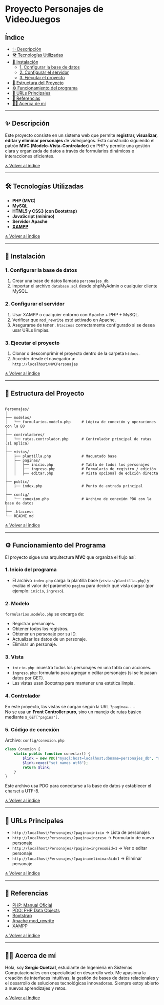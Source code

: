 # Proyecto Personajes de VideoJuegos

## Índice
<a id='contenido'></a>

- [✨ Descripción](#-descripción)
- [🛠️ Tecnologías Utilizadas](#-tecnologías-utilizadas)
- [📝 Instalación](#-instalación)
  - [1. Configurar la base de datos](#1-configurar-la-base-de-datos)
  - [2. Configurar el servidor](#2-configurar-el-servidor)
  - [3. Ejecutar el proyecto](#3-ejecutar-el-proyecto)
- [📂 Estructura del Proyecto](#-estructura-del-proyecto)
- [⚙️ Funcionamiento del programa](#️-funcionamiento-del-programa)
- [🔗 URLs Principales](#-urls-principales)
- [📖 Referencias](#-referencias)
- [👨‍💻 Acerca de mí](#-acerca-de-mí)

---

## ✨ Descripción

Este proyecto consiste en un sistema web que permite **registrar, visualizar, editar y eliminar personajes** de videojuegos. Está construido siguiendo el patrón **MVC (Modelo-Vista-Controlador)** en PHP y permite una gestión clara y organizada de datos a través de formularios dinámicos e interacciones eficientes.

<a href="#contenido">🔝 Volver al índice</a>

---

## 🛠 Tecnologías Utilizadas

- **PHP (MVC)**
- **MySQL**
- **HTML5 y CSS3 (con Bootstrap)**
- **JavaScript (mínimo)**
- **Servidor Apache**
- **[XAMPP](https://www.apachefriends.org/es/index.html)**

<a href="#contenido">🔝 Volver al índice</a>

---

## 📝 Instalación

### 1. Configurar la base de datos

1. Crear una base de datos llamada `personajes_db`.
2. Importar el archivo `database.sql` desde phpMyAdmin o cualquier cliente MySQL.

### 2. Configurar el servidor

1. Usar XAMPP o cualquier entorno con Apache + PHP + MySQL.
2. Verificar que `mod_rewrite` esté activado en Apache.
3. Asegurarse de tener `.htaccess` correctamente configurado si se desea usar URLs limpias.

### 3. Ejecutar el proyecto

1. Clonar o descomprimir el proyecto dentro de la carpeta `htdocs`.
2. Acceder desde el navegador a:  
   `http://localhost/MVCPersonajes`  

<a href="#contenido">🔝 Volver al índice</a>

---

## 📂 Estructura del Proyecto

```

Personajes/
│
├── modelos/
│   └── formularios.modelo.php     # Lógica de conexión y operaciones con la BD
│
├── controladores/
│   └── rutas.controlador.php      # Controlador principal de rutas (si aplica)
│
├── vistas/
│   ├── plantilla.php              # Maquetado base
│   ├── paginas/
│   │   ├── inicio.php             # Tabla de todos los personajes
│   │   ├── ingreso.php            # Formulario de registro / edición
│   │   ├── editar.php             # Vista opcional de edición directa
│
├── public/
│   ├── index.php                  # Punto de entrada principal
│
├── config/
│   └── conexion.php               # Archivo de conexión PDO con la base de datos
│
├── .htaccess
└── README.md

````

<a href="#contenido">🔝 Volver al índice</a>

---

## ⚙️ Funcionamiento del Programa

El proyecto sigue una arquitectura **MVC** que organiza el flujo así:

### 1. Inicio del programa

- El archivo `index.php` carga la plantilla base (`vistas/plantilla.php`) y evalúa el valor del parámetro `pagina` para decidir qué vista cargar (por ejemplo: `inicio`, `ingreso`).

### 2. Modelo

`formularios.modelo.php` se encarga de:

- Registrar personajes.
- Obtener todos los registros.
- Obtener un personaje por su ID.
- Actualizar los datos de un personaje.
- Eliminar un personaje.

### 3. Vista

- `inicio.php`: muestra todos los personajes en una tabla con acciones.
- `ingreso.php`: formulario para agregar o editar personajes (si se le pasan datos por GET).
- Las vistas usan Bootstrap para mantener una estética limpia.

### 4. Controlador

En este proyecto, las vistas se cargan según la URL `?pagina=...`.  
No se usa un **Front Controller puro**, sino un manejo de rutas básico mediante `$_GET["pagina"]`.

### 5. Código de conexión

Archivo: `config/conexion.php`

```php
class Conexion {
    static public function conectar() {
        $link = new PDO("mysql:host=localhost;dbname=personajes_db", "root", "");
        $link->exec("set names utf8");
        return $link;
    }
}
````

Este archivo usa PDO para conectarse a la base de datos y establecer el charset a UTF-8.

<a href="#contenido">🔝 Volver al índice</a>

---

## 🔗 URLs Principales

* `http://localhost/Personajes/?pagina=inicio` → Lista de personajes
* `http://localhost/Personajes/?pagina=ingreso` → Formulario de nuevo personaje
* `http://localhost/Personajes/?pagina=ingreso&id=1` → Ver o editar personaje
* `http://localhost/Personajes/?pagina=eliminar&id=1` → Eliminar personaje

<a href="#contenido">🔝 Volver al índice</a>

---

## 📖 Referencias

* [PHP: Manual Oficial](https://www.php.net/manual/es/)
* [PDO: PHP Data Objects](https://www.php.net/manual/es/book.pdo.php)
* [Bootstrap](https://getbootstrap.com/)
* [Apache mod\_rewrite](https://httpd.apache.org/docs/2.4/mod/mod_rewrite.html)
* [XAMPP](https://www.apachefriends.org/es/index.html)

<a href="#contenido">🔝 Volver al índice</a>

---

## 👨‍💻 Acerca de mí

Hola, soy **Sergio Quetzal**, estudiante de Ingeniería en Sistemas Computacionales con especialidad en desarrollo web. Me apasiona la creación de interfaces intuitivas, la gestión de bases de datos relacionales y el desarrollo de soluciones tecnológicas innovadoras. Siempre estoy abierto a nuevos aprendizajes y retos.

<a href="#contenido">🔝 Volver al índice</a>

```
